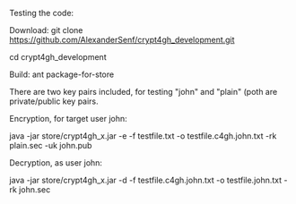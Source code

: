Testing the code:

Download: git clone https://github.com/AlexanderSenf/crypt4gh_development.git

cd crypt4gh_development

Build: ant package-for-store

There are two key pairs included, for testing "john" and "plain" (poth are private/public key pairs.

Encryption, for target user john:

java -jar store/crypt4gh_x.jar -e -f testfile.txt -o testfile.c4gh.john.txt -rk  plain.sec -uk john.pub

Decryption, as user john:

java -jar store/crypt4gh_x.jar -d -f testfile.c4gh.john.txt -o testfile.john.txt -rk john.sec

